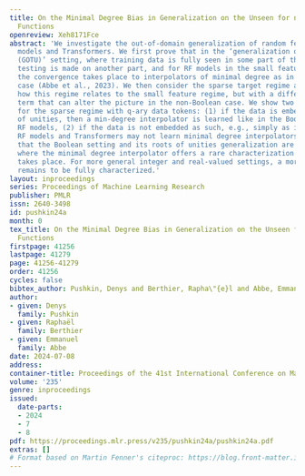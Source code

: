 ```yaml
---
title: On the Minimal Degree Bias in Generalization on the Unseen for non-Boolean
  Functions
openreview: Xeh8171Fce
abstract: 'We investigate the out-of-domain generalization of random feature (RF)
  models and Transformers. We first prove that in the ‘generalization on the unseen
  (GOTU)’ setting, where training data is fully seen in some part of the domain but
  testing is made on another part, and for RF models in the small feature regime,
  the convergence takes place to interpolators of minimal degree as in the Boolean
  case (Abbe et al., 2023). We then consider the sparse target regime and explain
  how this regime relates to the small feature regime, but with a different regularization
  term that can alter the picture in the non-Boolean case. We show two different outcomes
  for the sparse regime with q-ary data tokens: (1) if the data is embedded with roots
  of unities, then a min-degree interpolator is learned like in the Boolean case for
  RF models, (2) if the data is not embedded as such, e.g., simply as integers, then
  RF models and Transformers may not learn minimal degree interpolators. This shows
  that the Boolean setting and its roots of unities generalization are special cases
  where the minimal degree interpolator offers a rare characterization of how learning
  takes place. For more general integer and real-valued settings, a more nuanced picture
  remains to be fully characterized.'
layout: inproceedings
series: Proceedings of Machine Learning Research
publisher: PMLR
issn: 2640-3498
id: pushkin24a
month: 0
tex_title: On the Minimal Degree Bias in Generalization on the Unseen for non-Boolean
  Functions
firstpage: 41256
lastpage: 41279
page: 41256-41279
order: 41256
cycles: false
bibtex_author: Pushkin, Denys and Berthier, Rapha\"{e}l and Abbe, Emmanuel
author:
- given: Denys
  family: Pushkin
- given: Raphaël
  family: Berthier
- given: Emmanuel
  family: Abbe
date: 2024-07-08
address:
container-title: Proceedings of the 41st International Conference on Machine Learning
volume: '235'
genre: inproceedings
issued:
  date-parts:
  - 2024
  - 7
  - 8
pdf: https://proceedings.mlr.press/v235/pushkin24a/pushkin24a.pdf
extras: []
# Format based on Martin Fenner's citeproc: https://blog.front-matter.io/posts/citeproc-yaml-for-bibliographies/
---
```

